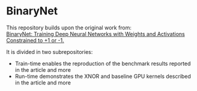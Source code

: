 # BinaryNet

This repository builds upon the original work from:  
[BinaryNet: Training Deep Neural Networks with Weights and Activations Constrained to +1 or -1.](http://arxiv.org/abs/1602.02830)

It is divided in two subrepositories:
* Train-time enables the reproduction of the benchmark results reported in the article and more
* Run-time demonstrates the XNOR and baseline GPU kernels described in the article and more
